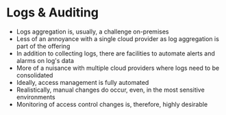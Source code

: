 # Logs & Auditing

* Logs aggregation is, usually, a challenge on-premises
* Less of an annoyance with a single cloud provider as log aggregation is part of the offering
* In addition to collecting logs, there are facilities to automate alerts and alarms on log's data
* More of a nuisance with multiple cloud providers where logs need to be consolidated
* Ideally, access management is fully automated
* Realistically, manual changes do occur, even, in the most sensitive environments
* Monitoring of access control changes is, therefore, highly desirable

